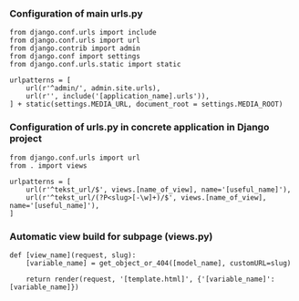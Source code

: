 ### Configuration of main urls.py
```
from django.conf.urls import include
from django.conf.urls import url
from django.contrib import admin
from django.conf import settings
from django.conf.urls.static import static

urlpatterns = [
	url(r'^admin/', admin.site.urls),
	url(r'', include('[application_name].urls')),
] + static(settings.MEDIA_URL, document_root = settings.MEDIA_ROOT)
```

### Configuration of urls.py in concrete application in Django project
```
from django.conf.urls import url
from . import views

urlpatterns = [
	url(r'^tekst_url/$', views.[name_of_view], name='[useful_name]'),
	url(r'^tekst_url/(?P<slug>[-\w]+)/$', views.[name_of_view], name='[useful_name]'),
]
```

### Automatic view build for subpage (views.py)
```
def [view_name](request, slug):    
	[variable_name] = get_object_or_404([model_name], customURL=slug)
		
	return render(request, '[template.html]', {'[variable_name]': [variable_name]})
```